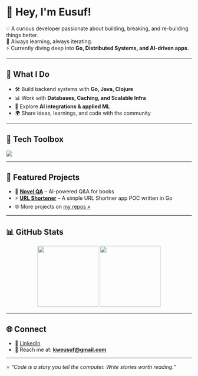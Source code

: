 # 👋 Hey, I'm Eusuf!  

💡 A curious developer passionate about building, breaking, and re-building things better.  
🌱 Always learning, always iterating.  
⚡ Currently diving deep into **Go, Distributed Systems, and AI-driven apps**.  

---

## 🚀 What I Do
- 🛠️ Build backend systems with **Go, Java, Clojure**
- 📊 Work with **Databases, Caching, and Scalable Infra**
- 🤖 Explore **AI integrations & applied ML**
- 🌍 Share ideas, learnings, and code with the community  

---

## 🧰 Tech Toolbox
<p align="left">
  <img src="https://skillicons.dev/icons?i=go,java,clojure,python,bash,spring,dotnet,aws,azure,gcp,docker,kubernetes,kafka,rabbitmq,postgresql,mysql,mongodb,redis,git,github,vscode,vim" />
</p>

---

## 📌 Featured Projects
- 🔎 **[Novel QA](https://github.com/kweusuf/novel-qa-go)** – AI-powered Q&A for books  
- ⚡ **[URL Shortener](https://github.com/kweusuf/url-shortener)** – A simple URL Shortner app POC written in Go
- 🌐 More projects on [my repos »](https://github.com/kweusuf?tab=repositories)  

---

## 📊 GitHub Stats
<p align="center">
  <img src="https://github-readme-stats.vercel.app/api?username=kweusuf&show_icons=true" height="165"/>
  <img src="https://github-readme-stats.vercel.app/api/top-langs/?username=kweusuf&layout=compact" height="165"/>
</p>

---

## 🌐 Connect
- 📝 [LinkedIn](https://linkedin.com/in/kweusuf)
- 💌 Reach me at: **kweusuf@gmail.com**  

---

⭐️ *“Code is a story you tell the computer. Write stories worth reading.”*
